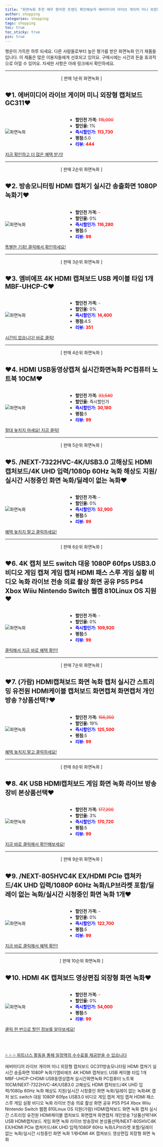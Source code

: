 ```yaml
---
title: "화면녹화 추천 매우 편리한 트렌드 확인해보자 에버미디어 라이브 게이머 미니 외장형"
author: shopping
categories: shopping
tags: shopping
toc: true
toc_sticky: true
pin: true
---
```

행운이 가득한 하루 되세요. 다른 사람들로부터 높은 평가를 받은 화면녹화 인기 제품들입니다. 이 제품은 많은 이용자들에게 선호되고 있어요. 구매시에는 시간과 돈을 효과적으로 아낄 수 있어요. 자세한 사항은 아래 링크에서 확인하세요.

---
<p class="toplist" style="margin: 0 auto; display: block; width: fit-content;">[ 판매 1순위 화면녹화 ]</p>

<h2><strong>❤️1. 에버미디어 라이브 게이머 미니 외장형 캡처보드 GC311❤️</strong></h2>

<div style="display: flex; align-items: center;">
    <div style="flex: 0.4;">
        <img src="https://thumbnail10.coupangcdn.com/thumbnails/remote/230x230ex/image/retail/images/2020/09/18/0/0/d3abbef7-846e-477e-bf42-fae8092984e3.jpg" alt="화면녹화" style="max-width: 100%;">
    </div>
    <div style="flex: 0.6; margin-left: 10px;">
        <ul>
            <li><strong>할인전 가격:</strong> <del style="color: red;">115,000</del></li>
            <li><strong>할인율:</strong> 1%</li>
            <li><span style='color:blue'><strong>즉시할인가:</strong></span> <span style='color:red'><strong>113,730</strong></span></li>
            <li><strong>평점:</strong>5.0</li>
            <li><span style='color:blue'><strong>리뷰:</strong></span> <span style='color:red'><strong>444</strong></span></li>
        </ul>
    </div>
</div>
<div class="center">
    <a href="https://selin100587001.github.io?lptag=AF9450613&subid=githubio&pageKey=2197588057&traceid=V0-153&itemId=3739110929&vendorItemId=71724281675" class="myButton">
        지금 확인하고 더 많은 혜택 받기!
    </a>
</div>


---
<p class="toplist" style="margin: 0 auto; display: block; width: fit-content;">[ 판매 2순위 화면녹화 ]</p>

<h2><strong>❤️2. 방송모니터링 HDMI 캡쳐기 실시간 송출화면 1080P 녹화기❤️</strong></h2>

<div style="display: flex; align-items: center;">
    <div style="flex: 0.4;">
        <img src="https://thumbnail10.coupangcdn.com/thumbnails/remote/230x230ex/image/vendor_inventory/e0af/2f5a20bf1014fd2853c3adbff9772ae96ba538bb7f8b4ff4b22ab9c442a3.jpg" alt="화면녹화" style="max-width: 100%;">
    </div>
    <div style="flex: 0.6; margin-left: 10px;">
        <ul>
            <li><strong>할인전 가격:</strong> <del style="color: red;">-</del></li>
            <li><strong>할인율:</strong> 0%</li>
            <li><span style='color:blue'><strong>즉시할인가:</strong></span> <span style='color:red'><strong>116,280</strong></span></li>
            <li><strong>평점:</strong>5</li>
            <li><span style='color:blue'><strong>리뷰:</strong></span> <span style='color:red'><strong>99</strong></span></li>
        </ul>
    </div>
</div>
<div class="center">
    <a href="https://selin100587001.github.io?lptag=AF9450613&subid=githubio&pageKey=7842712388&traceid=V0-153&itemId=21354257612&vendorItemId=88411864204" class="myButton">
        특별한 기회! 클릭해서 확인하세요!
    </a>
</div>


---
<p class="toplist" style="margin: 0 auto; display: block; width: fit-content;">[ 판매 3순위 화면녹화 ]</p>

<h2><strong>❤️3. 엠비에프 4K HDMI 캡쳐보드 USB 케이블 타입 1개 MBF-UHCP-C❤️</strong></h2>

<div style="display: flex; align-items: center;">
    <div style="flex: 0.4;">
        <img src="https://thumbnail8.coupangcdn.com/thumbnails/remote/230x230ex/image/rs_quotation_api/ia2a7zko/5fe2d3aab5c34279b53a4eee6efe3a3b.jpg" alt="화면녹화" style="max-width: 100%;">
    </div>
    <div style="flex: 0.6; margin-left: 10px;">
        <ul>
            <li><strong>할인전 가격:</strong> <del style="color: red;">-</del></li>
            <li><strong>할인율:</strong> 0%</li>
            <li><span style='color:blue'><strong>즉시할인가:</strong></span> <span style='color:red'><strong>14,400</strong></span></li>
            <li><strong>평점:</strong>4.5</li>
            <li><span style='color:blue'><strong>리뷰:</strong></span> <span style='color:red'><strong>351</strong></span></li>
        </ul>
    </div>
</div>
<div class="center">
    <a href="https://selin100587001.github.io?lptag=AF9450613&subid=githubio&pageKey=6183318626&traceid=V0-153&itemId=12155976694&vendorItemId=79427455493" class="myButton">
        시간이 없습니다! 바로 클릭!
    </a>
</div>


---
<p class="toplist" style="margin: 0 auto; display: block; width: fit-content;">[ 판매 4순위 화면녹화 ]</p>

<h2><strong>❤️4. HDMI USB동영상캡쳐 실시간화면녹화 PC컴퓨터 노트북 10CM❤️</strong></h2>

<div style="display: flex; align-items: center;">
    <div style="flex: 0.4;">
        <img src="https://thumbnail9.coupangcdn.com/thumbnails/remote/230x230ex/image/vendor_inventory/1228/3ae17afe1272cecaa2659afde9f8e730e9e7bf79ac8d148bdc73e7a75537.jpg" alt="화면녹화" style="max-width: 100%;">
    </div>
    <div style="flex: 0.6; margin-left: 10px;">
        <ul>
            <li><strong>할인전 가격:</strong> <del style="color: red;">33,540</del></li>
            <li><strong>할인율:</strong> 즉시할인가</li>
            <li><span style='color:blue'><strong>즉시할인가:</strong></span> <span style='color:red'><strong>30,180</strong></span></li>
            <li><strong>평점:</strong>5</li>
            <li><span style='color:blue'><strong>리뷰:</strong></span> <span style='color:red'><strong>99</strong></span></li>
        </ul>
    </div>
</div>
<div class="center">
    <a href="https://selin100587001.github.io?lptag=AF9450613&subid=githubio&pageKey=8229016683&traceid=V0-153&itemId=23676995018&vendorItemId=90702208045" class="myButton">
        절대 놓치지 마세요! 지금 클릭!
    </a>
</div>


---
<p class="toplist" style="margin: 0 auto; display: block; width: fit-content;">[ 판매 5순위 화면녹화 ]</p>

<h2><strong>❤️5. /NEXT-7322HVC-4K/USB3.0 고해상도 HDMI 캡처보드/4K UHD 입력/1080p 60Hz 녹화 해상도 지원/실시간 시청중인 화면 녹화/딜레이 없는 녹화❤️</strong></h2>

<div style="display: flex; align-items: center;">
    <div style="flex: 0.4;">
        <img src="https://thumbnail8.coupangcdn.com/thumbnails/remote/230x230ex/image/vendor_inventory/eb9a/49fe929833c6b7ac487b9633ade622e9b4290f01389deda09b10083b0301.jpg" alt="화면녹화" style="max-width: 100%;">
    </div>
    <div style="flex: 0.6; margin-left: 10px;">
        <ul>
            <li><strong>할인전 가격:</strong> <del style="color: red;">-</del></li>
            <li><strong>할인율:</strong> 0%</li>
            <li><span style='color:blue'><strong>즉시할인가:</strong></span> <span style='color:red'><strong>52,900</strong></span></li>
            <li><strong>평점:</strong>5</li>
            <li><span style='color:blue'><strong>리뷰:</strong></span> <span style='color:red'><strong>99</strong></span></li>
        </ul>
    </div>
</div>
<div class="center">
    <a href="https://selin100587001.github.io?lptag=AF9450613&subid=githubio&pageKey=5434993422&traceid=V0-153&itemId=8247926357&vendorItemId=75536087658" class="myButton">
        혜택 놓치지 말고 클릭하세요!
    </a>
</div>


---
<p class="toplist" style="margin: 0 auto; display: block; width: fit-content;">[ 판매 6순위 화면녹화 ]</p>

<h2><strong>❤️6. 4K 캡처 보드 switch 대응 1080P 60fps USB3.0 비디오 게임 캡쳐 게임 캡쳐 HDMI 패스 스루 게임 실황 비디오 녹화 라이브 전송 의료 촬상 화면 공유 PS5 PS4 Xbox Wiiu Nintendo Switch 웹캠 810Linux OS 지원❤️</strong></h2>

<div style="display: flex; align-items: center;">
    <div style="flex: 0.4;">
        <img src="https://thumbnail6.coupangcdn.com/thumbnails/remote/230x230ex/image/vendor_inventory/8b50/45f4b69c8f3d3162e6232169c19d842c571ce0a8f994981916956a66d7be.jpg" alt="화면녹화" style="max-width: 100%;">
    </div>
    <div style="flex: 0.6; margin-left: 10px;">
        <ul>
            <li><strong>할인전 가격:</strong> <del style="color: red;">-</del></li>
            <li><strong>할인율:</strong> 0%</li>
            <li><span style='color:blue'><strong>즉시할인가:</strong></span> <span style='color:red'><strong>109,920</strong></span></li>
            <li><strong>평점:</strong>5</li>
            <li><span style='color:blue'><strong>리뷰:</strong></span> <span style='color:red'><strong>99</strong></span></li>
        </ul>
    </div>
</div>
<div class="center">
    <a href="https://selin100587001.github.io?lptag=AF9450613&subid=githubio&pageKey=7179146199&traceid=V0-153&itemId=18102847820&vendorItemId=90766557343" class="myButton">
        클릭해서 지금 바로 혜택 확인!
    </a>
</div>


---
<p class="toplist" style="margin: 0 auto; display: block; width: fit-content;">[ 판매 7순위 화면녹화 ]</p>

<h2><strong>❤️7. (가람) HDMI캡쳐보드 화면 녹화 캡처 실시간 스트리밍 유전원 HDMI케이블 캡처보드 화면캡쳐 화면캡처 개인방송 ?상품선택?❤️</strong></h2>

<div style="display: flex; align-items: center;">
    <div style="flex: 0.4;">
        <img src="https://thumbnail9.coupangcdn.com/thumbnails/remote/230x230ex/image/vendor_inventory/4664/581e91b34d2f93ae25a36ad88f5a48256c81088fa113a465900032a243c3.jpg" alt="화면녹화" style="max-width: 100%;">
    </div>
    <div style="flex: 0.6; margin-left: 10px;">
        <ul>
            <li><strong>할인전 가격:</strong> <del style="color: red;">156,350</del></li>
            <li><strong>할인율:</strong> 19%</li>
            <li><span style='color:blue'><strong>즉시할인가:</strong></span> <span style='color:red'><strong>125,500</strong></span></li>
            <li><strong>평점:</strong>5</li>
            <li><span style='color:blue'><strong>리뷰:</strong></span> <span style='color:red'><strong>99</strong></span></li>
        </ul>
    </div>
</div>
<div class="center">
    <a href="https://selin100587001.github.io?lptag=AF9450613&subid=githubio&pageKey=6692442137&traceid=V0-153&itemId=15470244863&vendorItemId=89999374643" class="myButton">
        혜택 놓치지 말고 클릭하세요!
    </a>
</div>


---
<p class="toplist" style="margin: 0 auto; display: block; width: fit-content;">[ 판매 8순위 화면녹화 ]</p>

<h2><strong>❤️8. 4K USB HDMI캡처보드 게임 화면 녹화 라이브 방송장비 본상품선택❤️</strong></h2>

<div style="display: flex; align-items: center;">
    <div style="flex: 0.4;">
        <img src="https://thumbnail9.coupangcdn.com/thumbnails/remote/230x230ex/image/vendor_inventory/61bf/67e2458b1ad2469ab2cb2b5355b0ae2c74fff6823099821dae31ba762f93.jpg" alt="화면녹화" style="max-width: 100%;">
    </div>
    <div style="flex: 0.6; margin-left: 10px;">
        <ul>
            <li><strong>할인전 가격:</strong> <del style="color: red;">177,200</del></li>
            <li><strong>할인율:</strong> 3%</li>
            <li><span style='color:blue'><strong>즉시할인가:</strong></span> <span style='color:red'><strong>170,720</strong></span></li>
            <li><strong>평점:</strong>5</li>
            <li><span style='color:blue'><strong>리뷰:</strong></span> <span style='color:red'><strong>99</strong></span></li>
        </ul>
    </div>
</div>
<div class="center">
    <a href="https://selin100587001.github.io?lptag=AF9450613&subid=githubio&pageKey=6539140905&traceid=V0-153&itemId=14551901122&vendorItemId=87425091963" class="myButton">
        지금 바로 클릭해서 확인해보세요!
    </a>
</div>


---
<p class="toplist" style="margin: 0 auto; display: block; width: fit-content;">[ 판매 9순위 화면녹화 ]</p>

<h2><strong>❤️9. /NEXT-805HVC4K EX/HDMI PCle 캡쳐카드/4K UHD 입력/1080P 60Hz 녹화/LP브라켓 포함/딜레이 없는 녹화/실시간 시청중인 화면 녹화 1개❤️</strong></h2>

<div style="display: flex; align-items: center;">
    <div style="flex: 0.4;">
        <img src="https://thumbnail6.coupangcdn.com/thumbnails/remote/230x230ex/image/vendor_inventory/cd79/c8744647e78e7c94bdc4ea4eb2ecdea914f12c1e873afb0a0cd35fdc3393.jpg" alt="화면녹화" style="max-width: 100%;">
    </div>
    <div style="flex: 0.6; margin-left: 10px;">
        <ul>
            <li><strong>할인전 가격:</strong> <del style="color: red;">-</del></li>
            <li><strong>할인율:</strong> 0%</li>
            <li><span style='color:blue'><strong>즉시할인가:</strong></span> <span style='color:red'><strong>122,700</strong></span></li>
            <li><strong>평점:</strong>5</li>
            <li><span style='color:blue'><strong>리뷰:</strong></span> <span style='color:red'><strong>99</strong></span></li>
        </ul>
    </div>
</div>
<div class="center">
    <a href="https://selin100587001.github.io?lptag=AF9450613&subid=githubio&pageKey=5654238014&traceid=V0-153&itemId=9262046255&vendorItemId=76547619203" class="myButton">
        지금 바로 클릭해서 혜택 확인!
    </a>
</div>


---
<p class="toplist" style="margin: 0 auto; display: block; width: fit-content;">[ 판매 10순위 화면녹화 ]</p>

<h2><strong>❤️10. HDMI 4K 캡쳐보드 영상편집 외장형 화면 녹화❤️</strong></h2>

<div style="display: flex; align-items: center;">
    <div style="flex: 0.4;">
        <img src="https://thumbnail6.coupangcdn.com/thumbnails/remote/230x230ex/image/vendor_inventory/0de4/39cd7681397c1559a92372e284efb56c1fc481f022e37446a6154a933e21.jpg" alt="화면녹화" style="max-width: 100%;">
    </div>
    <div style="flex: 0.6; margin-left: 10px;">
        <ul>
            <li><strong>할인전 가격:</strong> <del style="color: red;">-</del></li>
            <li><strong>할인율:</strong> 0%</li>
            <li><span style='color:blue'><strong>즉시할인가:</strong></span> <span style='color:red'><strong>54,000</strong></span></li>
            <li><strong>평점:</strong>5</li>
            <li><span style='color:blue'><strong>리뷰:</strong></span> <span style='color:red'><strong>99</strong></span></li>
        </ul>
    </div>
</div>
<div class="center">
    <a href="https://selin100587001.github.io?lptag=AF9450613&subid=githubio&pageKey=6836213513&traceid=V0-153&itemId=16242474320&vendorItemId=83435841924" class="myButton">
        클릭 한 번으로 할인 정보를 알아보세요!
    </a>
</div>

<br><br><br>[💦 💦 💦 파트너스 활동을 통해 일정액의 수수료를 제공받을 수 있습니다](https://link.coupang.com/a/bcpT2c)<br><br>에버미디어 라이브 게이머 미니 외장형 캡처보드 GC311방송모니터링 HDMI 캡쳐기 실시간 송출화면 1080P 녹화기엠비에프 4K HDMI 캡쳐보드 USB 케이블 타입 1개 MBF-UHCP-CHDMI USB동영상캡쳐 실시간화면녹화 PC컴퓨터 노트북 10CM/NEXT-7322HVC-4K/USB3.0 고해상도 HDMI 캡처보드/4K UHD 입력/1080p 60Hz 녹화 해상도 지원/실시간 시청중인 화면 녹화/딜레이 없는 녹화4K 캡처 보드 switch 대응 1080P 60fps USB3.0 비디오 게임 캡쳐 게임 캡쳐 HDMI 패스 스루 게임 실황 비디오 녹화 라이브 전송 의료 촬상 화면 공유 PS5 PS4 Xbox Wiiu Nintendo Switch 웹캠 810Linux OS 지원(가람) HDMI캡쳐보드 화면 녹화 캡처 실시간 스트리밍 유전원 HDMI케이블 캡처보드 화면캡쳐 화면캡처 개인방송 ?상품선택?4K USB HDMI캡처보드 게임 화면 녹화 라이브 방송장비 본상품선택/NEXT-805HVC4K EX/HDMI PCle 캡쳐카드/4K UHD 입력/1080P 60Hz 녹화/LP브라켓 포함/딜레이 없는 녹화/실시간 시청중인 화면 녹화 1개HDMI 4K 캡쳐보드 영상편집 외장형 화면 녹화